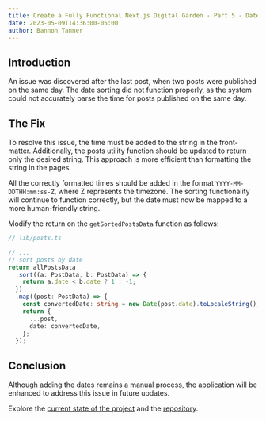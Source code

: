 ```yaml
---
title: Create a Fully Functional Next.js Digital Garden - Part 5 - Date Sorting
date: 2023-05-09T14:36:00-05:00
author: Bannon Tanner
---
```


## Introduction

An issue was discovered after the last post, when two posts were published on the same day. The date sorting did not function properly, as the system could not accurately parse the time for posts published on the same day.

## The Fix

To resolve this issue, the time must be added to the string in the front-matter. Additionally, the posts utility function should be updated to return only the desired string. This approach is more efficient than formatting the string in the pages. 

All the correctly formatted times should be added in the format `YYYY-MM-DDTHH:mm:ss-Z`, where Z represents the timezone. The sorting functionality will continue to function correctly, but the date must now be mapped to a more human-friendly string.

Modify the return on the `getSortedPostsData` function as follows:

```ts
// lib/posts.ts

// ...
// sort posts by date
return allPostsData
  .sort((a: PostData, b: PostData) => {
    return a.date < b.date ? 1 : -1;
  })
  .map((post: PostData) => {
    const convertedDate: string = new Date(post.date).toLocaleString();
    return {
      ...post,
      date: convertedDate,
    };
  });
```


## Conclusion

Although adding the dates remains a manual process, the application will be enhanced to address this issue in future updates.

Explore the [current state of the project](https://bannon.cloud/blog) and the [repository](https://github.com/tannerabread/nextjs-digital-garden).
